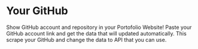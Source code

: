 # Your GitHub
Show GitHub account and repository in your Portofolio Website! Paste your GitHub account link and get the data that will updated automatically. This scrape your GitHub and change the data to API that you can use.
